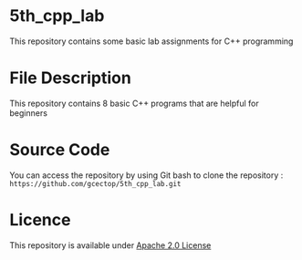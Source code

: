 # 5th_cpp_lab

This repository contains some basic lab assignments for C++ programming 

# File Description

This repository contains 8 basic C++ programs that are helpful for beginners

# Source Code

You can access the repository by using Git bash to clone the repository : `https://github.com/gcectop/5th_cpp_lab.git`

# Licence

This repository is available under <a href = "https://github.com/gcectop/5th_cpp_lab/blob/master/LICENSE"> Apache 2.0 License </a>
